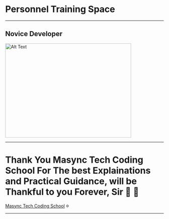 # Personnel Training Space 

---
## Novice Developer
<img src="https://cdn.pixabay.com/photo/2024/04/09/03/04/ai-generated-8684869_1280.jpg" alt="Alt Text" width="400" height="300">

***

# Thank You Masync Tech Coding School For The best Explainations and Practical Guidance, will be Thankful to you Forever, Sir :clap: :sunrise:
[Masync Tech Coding School](https://masynctech.com/) :six_pointed_star:

***


